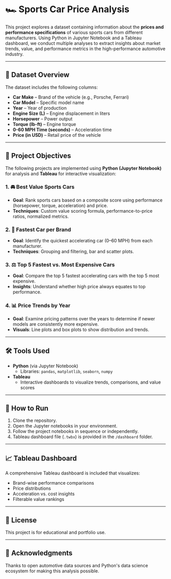 # 🏎️ Sports Car Price Analysis

This project explores a dataset containing information about the **prices and performance specifications** of various sports cars from different manufacturers. Using Python in Jupyter Notebook and a Tableau dashboard, we conduct multiple analyses to extract insights about market trends, value, and performance metrics in the high-performance automotive industry.

---

## 📁 Dataset Overview

The dataset includes the following columns:

- **Car Make** – Brand of the vehicle (e.g., Porsche, Ferrari)
- **Car Model** – Specific model name
- **Year** – Year of production
- **Engine Size (L)** – Engine displacement in liters
- **Horsepower** – Power output
- **Torque (lb-ft)** – Engine torque
- **0-60 MPH Time (seconds)** – Acceleration time
- **Price (in USD)** – Retail price of the vehicle

---

## 🎯 Project Objectives

The following projects are implemented using **Python (Jupyter Notebook)** for analysis and **Tableau** for interactive visualization:

### 1. 🚘 Best Value Sports Cars
- **Goal**: Rank sports cars based on a composite score using performance (horsepower, torque, acceleration) and price.
- **Techniques**: Custom value scoring formula, performance-to-price ratios, normalized metrics.

### 2. 🏁 Fastest Car per Brand
- **Goal**: Identify the quickest accelerating car (0–60 MPH) from each manufacturer.
- **Techniques**: Grouping and filtering, bar and scatter plots.

### 3. ⚖️ Top 5 Fastest vs. Most Expensive Cars
- **Goal**: Compare the top 5 fastest accelerating cars with the top 5 most expensive.
- **Insights**: Understand whether high price always equates to top performance.

### 4. 📊 Price Trends by Year
- **Goal**: Examine pricing patterns over the years to determine if newer models are consistently more expensive.
- **Visuals**: Line plots and box plots to show distribution and trends.

---

## 🛠 Tools Used

- **Python** (via Jupyter Notebook)
  - Libraries: `pandas`, `matplotlib`, `seaborn`, `numpy`
- **Tableau**
  - Interactive dashboards to visualize trends, comparisons, and value scores

---

## 📌 How to Run

1. Clone the repository.
2. Open the Jupyter notebooks in your environment.
3. Follow the project notebooks in sequence or independently.
4. Tableau dashboard file (`.twbx`) is provided in the `/dashboard` folder.

---

## 📈 Tableau Dashboard

A comprehensive Tableau dashboard is included that visualizes:
- Brand-wise performance comparisons
- Price distributions
- Acceleration vs. cost insights
- Filterable value rankings

---

## 📄 License

This project is for educational and portfolio use. 

---

## 🙌 Acknowledgments

Thanks to open automotive data sources and Python's data science ecosystem for making this analysis possible.
